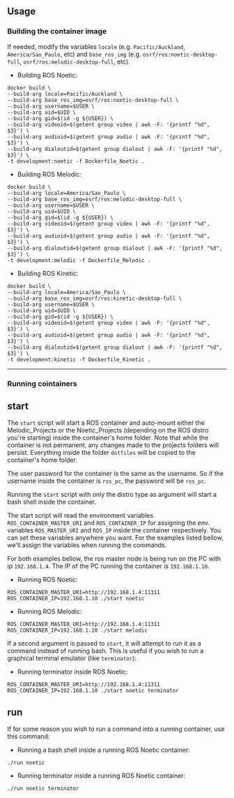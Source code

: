 ## Usage

### Building the container image

If needed, modify the variables `locale` (e.g. `Pacific/Auckland`, `America/Sao_Paulo`, etc) and `base_ros_img` (e.g. `osrf/ros:noetic-desktop-full`, `osrf/ros:melodic-desktop-full`, etc).

- Building ROS Noetic:
```console
docker build \
--build-arg locale=Pacific/Auckland \
--build-arg base_ros_img=osrf/ros:noetic-desktop-full \
--build-arg username=$USER \
--build-arg uid=$UID \
--build-arg gid=$(id -g ${USER}) \
--build-arg videoid=$(getent group video | awk -F: '{printf "%d", $3}') \
--build-arg audioid=$(getent group audio | awk -F: '{printf "%d", $3}') \
--build-arg dialoutid=$(getent group dialout | awk -F: '{printf "%d", $3}') \
-t development:noetic -f Dockerfile_Noetic .
```

- Building ROS Melodic:
```console
docker build \
--build-arg locale=America/Sao_Paulo \
--build-arg base_ros_img=osrf/ros:melodic-desktop-full \
--build-arg username=$USER \
--build-arg uid=$UID \
--build-arg gid=$(id -g ${USER}) \
--build-arg videoid=$(getent group video | awk -F: '{printf "%d", $3}') \
--build-arg audioid=$(getent group audio | awk -F: '{printf "%d", $3}') \
--build-arg dialoutid=$(getent group dialout | awk -F: '{printf "%d", $3}') \
-t development:melodic -f Dockerfile_Melodic .
```

- Building ROS Kinetic:
```console
docker build \
--build-arg locale=America/Sao_Paulo \
--build-arg base_ros_img=osrf/ros:kinetic-desktop-full \
--build-arg username=$USER \
--build-arg uid=$UID \
--build-arg gid=$(id -g ${USER}) \
--build-arg videoid=$(getent group video | awk -F: '{printf "%d", $3}') \
--build-arg audioid=$(getent group audio | awk -F: '{printf "%d", $3}') \
--build-arg dialoutid=$(getent group dialout | awk -F: '{printf "%d", $3}') \
-t development:kinetic -f Dockerfile_Kinetic .
```

---


### Running cointainers

## start
The `start` script will start a ROS container and auto-mount either the Melodic_Projects or the Noetic_Projects (depending on the ROS distro you're starting) inside the container's home folder. Note that while the container is not permanent, any changes made to the projects folders will persist. Everything inside the folder `dotfiles` will be copied to the container's home folder. 

The user password for the container is the same as the username. So if the username inside the container is `ros_pc`, the password will be `ros_pc`.

Running the `start` script with only the distro type as argument will start a bash shell inside the container.

The start script will read the environment variables `ROS_CONTAINER_MASTER_URI` and `ROS_CONTAINER_IP` for assigning the env. variables `ROS_MASTER_URI` and `ROS_IP` inside the container respectively. You can set these variables anywhere you want. For the examples listed bellow, we'll assign the variables when running the commands.

For both examples bellow, the ros master node is being run on the PC with ip `192.168.1.4`. The IP of the PC running the container is `192.168.1.10`.

- Running ROS Noetic:
```console
ROS_CONTAINER_MASTER_URI=http://192.168.1.4:11311 ROS_CONTAINER_IP=192.168.1.10 ./start noetic
```
- Running ROS Melodic:
```console
ROS_CONTAINER_MASTER_URI=http://192.168.1.4:11311 ROS_CONTAINER_IP=192.168.1.10 ./start melodic
```

If a second argument is passed to `start`, it will attempt to run it as a command instead of running bash. This is useful if you wish to run a graphical terminal emulator (like `terminator`):

- Running terminator inside ROS Noetic:
```console
ROS_CONTAINER_MASTER_URI=http://192.168.1.4:11311 ROS_CONTAINER_IP=192.168.1.10 ./start noetic terminator
```

## run

If for some reason you wish to run a command into a running container, use this command:

- Running a bash shell inside a running ROS Noetic container:
```console
./run noetic
```

- Running terminator inside a running ROS Noetic container:
```console
./run noetic terminator
```